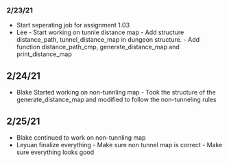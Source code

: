 ### 2/23/21
* Start seperating job for assignment 1.03
* Lee - Start working on tunnle distance map
      - Add structure distance_path, tunnel_distance_map in dungeon structure.
      - Add function distance_path_cmp, generate_distance_map and print_distance_map
## 2/24/21
* Blake Started working on non-tunnling map
      - Took the structure of the generate_distance_map and modified to follow the non-tunneling rules
## 2/25/21
* Blake continued to work on non-tunnling map
* Leyuan finalize everything 
      - Make sure non tunnel map is correct
      - Make sure everything looks good
      